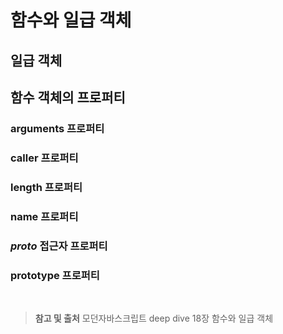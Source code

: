 # 함수와 일급 객체

## 일급 객체

## 함수 객체의 프로퍼티

### arguments 프로퍼티

### caller 프로퍼티

### length 프로퍼티

### name 프로퍼티

### _proto_ 접근자 프로퍼티

### prototype 프로퍼티

<br/>

> **참고 및 출처**
> 모던자바스크립트 deep dive 18장 함수와 일급 객체
